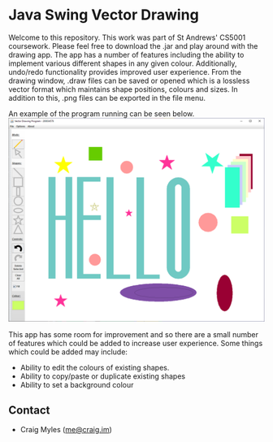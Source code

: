 # Java Swing Vector Drawing

Welcome to this repository. This work was part of St Andrews' CS5001 coursework. Please feel free to download the .jar and play around with the drawing app. 
The app has a number of features including the ability to implement various different shapes in any given colour. Additionally, undo/redo functionality provides improved user experience. From the drawing window, .draw files can be saved or opened which is a lossless vector format which maintains shape positions, colours and sizes. In addition to this, .png files can be exported in the file menu.

An example of the program running can be seen below. 
![example_image](./img/example_drawing.png)


This app has some room for improvement and so there are a small number of features which could be added to increase user experience. Some things which could be added may include:
 - Ability to edit the colours of existing shapes.
 - Ability to copy/paste or duplicate existing shapes
 - Ability to set a background colour

 ## Contact 
* Craig Myles (me@craig.im)